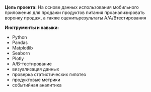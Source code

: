 **Цель проекта:** На основе данных использования мобильного приложения для продажи продуктов питания проанализировать воронку продаж, а также оценитьрезультаты A/A/Bтестирования 

**Инструменты и навыки:** 

- Python
- Pandas
- Matplotlib
- Seaborn
- Plotly
- A/B-тестирование 
- визуализация данных
- проверка статистических гипотез
- продуктовые метрики
- событийная аналитика





